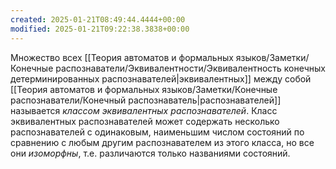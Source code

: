 ```yaml
---
created: 2025-01-21T08:49:44.4444+00:00
modified: 2025-01-21T09:22:38.3838+00:00
---
```

Множество всех [[Теория автоматов и формальных языков/Заметки/Конечные распознаватели/Эквивалентности/Эквивалентность конечных детерминированных распознавателей|эквивалентных]] между собой [[Теория автоматов и формальных языков/Заметки/Конечные распознаватели/Конечный распознаватель|распознавателей]] называется *классом эквивалентных распознавателей*. Класс эквивалентных распознавателей может содержать несколько распознавателей с одинаковым, наименьшим числом состояний по сравнению с любым другим распознавателем из этого класса, но все они *изоморфны*, т.е. различаются только названиями состояний.